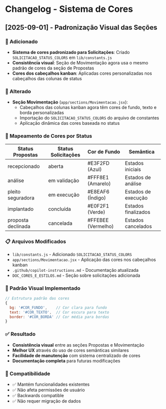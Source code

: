 # Changelog - Sistema de Cores

## [2025-09-01] - Padronização Visual das Seções

### 🎨 Adicionado
- **Sistema de cores padronizado para Solicitações**: Criado `SOLICITACAO_STATUS_COLORS` em `lib/constants.js`
- **Consistência visual**: Seção de Movimentação agora usa o mesmo padrão de cores da seção de Propostas
- **Cores dos cabeçalhos kanban**: Aplicadas cores personalizadas nos cabeçalhos das colunas de status

### 📝 Alterado
- **Seção Movimentação** (`app/sections/Movimentacao.jsx`):
  - Cabeçalhos das colunas kanban agora têm cores de fundo, texto e borda personalizadas
  - Importação do `SOLICITACAO_STATUS_COLORS` do arquivo de constantes
  - Aplicação dinâmica das cores baseada no status

### 🎯 Mapeamento de Cores por Status

| Status Propostas | Status Solicitações | Cor de Fundo | Semântica |
|------------------|---------------------|---------------|-----------|
| recepcionado | aberta | #E3F2FD (Azul) | Estados iniciais |
| análise | em validação | #FFF8E1 (Amarelo) | Estados de análise |
| pleito seguradora | em execução | #E8EAF6 (Índigo) | Estados de execução |
| implantado | concluída | #E0F2F1 (Verde) | Estados finalizados |
| proposta declinada | cancelada | #FFEBEE (Vermelho) | Estados cancelados |

### 📋 Arquivos Modificados
- `lib/constants.js` - Adicionado `SOLICITACAO_STATUS_COLORS`
- `app/sections/Movimentacao.jsx` - Aplicação das cores nos cabeçalhos kanban
- `.github/copilot-instructions.md` - Documentação atualizada
- `DOC_CORES_E_ESTILOS.md` - Seção sobre solicitações adicionada

### 🎨 Padrão Visual Implementado
```javascript
// Estrutura padrão das cores
{
  bg: '#COR_FUNDO',    // Cor clara para fundo
  text: '#COR_TEXTO',  // Cor escura para texto
  border: '#COR_BORDA' // Cor média para bordas
}
```

### ✅ Resultado
- **Consistência visual** entre as seções Propostas e Movimentação
- **Melhor UX** através do uso de cores semânticas similares
- **Facilidade de manutenção** com sistema centralizado de cores
- **Documentação completa** para futuras modificações

### 🔄 Compatibilidade
- ✅ Mantém funcionalidades existentes
- ✅ Não afeta permissões de usuário
- ✅ Backwards compatible
- ✅ Não requer migração de dados
